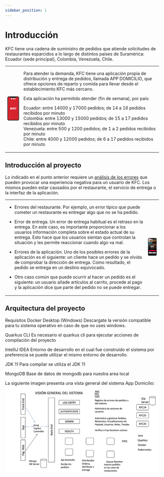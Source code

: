```yaml
---
sidebar_position: 1
---
```


# Introducción

KFC tiene una cadena de suministro de pedidos que atiende solicitudes de restaurantes esparcidos a lo largo de distintos países de Suramérica: Ecuador (sede principal), Colombia, Venezuela, Chile.

<table>
<tr>
<td>

![App de pedidos KFC](/img/kfc-scr11.png) 

</td>
<td>

Para atender la demanda, KFC tiene una aplicación propia de distribución y entrega de pedidos, llamada APP DOMICILIO, que ofrece opciones de reparto y comida para llevar desde el establecimiento KFC más cercano.

Esta aplicación ha permitido atender (fin de semana), por país:

Ecuador: entre 14000 y 17000 pedidos; de 14 a 16 pedidos recibidos por minuto  
Colombia: entre 13000 y 15000 pedidos; de 15 a 17 pedidos recibidos por minuto  
Venezuela: entre 500 y 1200 pedidos; de 1 a 2 pedidos recibidos por minuto  
Chile: entre 4000 y 12000 pedidos; de 6 a 17 pedidos recibidos por minuto  


</td>
</tr>
</table>



## Introducción al proyecto 

Lo indicado en el punto anterior requiere un [análisis de los errores](https://surf.dev/cases/kfc/) que pueden provocar una experiencia negativa para un usuario de KFC. Los mismos pueden estar causados por el restaurante, el servicio de entrega o la interfaz de la aplicación.

<table>
<tr>
<td>

- Errores del restaurante. Por ejemplo, un error típico que puede cometer un restaurante es entregar algo que no se ha pedido. 

- Error de entrega. Un error de entrega habitual es el retraso en la entrega. En este caso, es importante proporcionar a los usuarios información completa sobre el estado actual de su entrega. Esto hace que los usuarios sientan que controlan la situación y les permite reaccionar cuando algo va mal. 

- Errores de la aplicación. Uno de los posibles errores de la aplicación es el siguiente: un cliente hace un pedido y se olvida de comprobar la dirección de entrega. Como resultado, el pedido se entrega en un destino equivocado. 

- Otro caso común que puede ocurrir al hacer un pedido es el siguiente: un usuario añade artículos al carrito, procede al pago y la aplicación dice que parte del pedido no se puede entregar. 

</td>
<td>

![Menú de pedidos KFC](/img/kfc-scr21.png)

</td>
</tr>
</table>



## Arquitectura del proyecto 


Requisitos
Docker Desktop (Windows)
Descargate la versión compatible para tu sistema operativo en caso de que no uses windows.

Quarkus CLI
Es necesario el quarkus cli para ejecutar acciones de compilación del proyecto

IntelliJ IDEA
Entorno de desarrollo en el cual fue construido el sistema por preferencia se puede utilizar el mismo entorno de desarrollo.

JDK 11
Para compilar se utiliza el JDK 11

MongoDB
Base de datos de mongodb para nuestra area local  


La siguiente imagen presenta una vista general del sistema App Domicilio:  
![Vista-general-sistema](/img/Vista-general-sistema.png)

